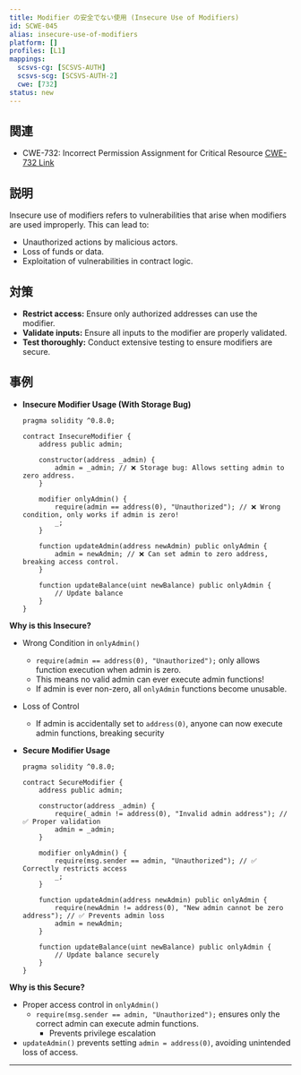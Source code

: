 ```yaml
---
title: Modifier の安全でない使用 (Insecure Use of Modifiers)
id: SCWE-045
alias: insecure-use-of-modifiers
platform: []
profiles: [L1]
mappings:
  scsvs-cg: [SCSVS-AUTH]
  scsvs-scg: [SCSVS-AUTH-2]
  cwe: [732]
status: new
---
```


## 関連
- CWE-732: Incorrect Permission Assignment for Critical Resource
  [CWE-732 Link](https://cwe.mitre.org/data/definitions/732.html)

## 説明
Insecure use of modifiers refers to vulnerabilities that arise when modifiers are used improperly. This can lead to:
- Unauthorized actions by malicious actors.
- Loss of funds or data.
- Exploitation of vulnerabilities in contract logic.

## 対策
- **Restrict access:** Ensure only authorized addresses can use the modifier.
- **Validate inputs:** Ensure all inputs to the modifier are properly validated.
- **Test thoroughly:** Conduct extensive testing to ensure modifiers are secure.

## 事例
- **Insecure Modifier Usage (With Storage Bug)**
    ```solidity
    pragma solidity ^0.8.0;

    contract InsecureModifier {
        address public admin;

        constructor(address _admin) {
            admin = _admin; // ❌ Storage bug: Allows setting admin to zero address.
        }

        modifier onlyAdmin() {
            require(admin == address(0), "Unauthorized"); // ❌ Wrong condition, only works if admin is zero!
            _;
        }

        function updateAdmin(address newAdmin) public onlyAdmin {
            admin = newAdmin; // ❌ Can set admin to zero address, breaking access control.
        }

        function updateBalance(uint newBalance) public onlyAdmin {
            // Update balance
        }
    }
    ```


**Why is this Insecure?**
- Wrong Condition in `onlyAdmin()`
    - `require(admin == address(0), "Unauthorized");` only allows function execution when admin is zero.
    - This means no valid admin can ever execute admin functions!
    - If admin is ever non-zero, all `onlyAdmin` functions become unusable.
    
- Loss of Control
    - If admin is accidentally set to `address(0)`, anyone can now execute admin functions, breaking security

- **Secure Modifier Usage**
    ```solidity
    pragma solidity ^0.8.0;

    contract SecureModifier {
        address public admin;

        constructor(address _admin) {
            require(_admin != address(0), "Invalid admin address"); // ✅ Proper validation
            admin = _admin;
        }

        modifier onlyAdmin() {
            require(msg.sender == admin, "Unauthorized"); // ✅ Correctly restricts access
            _;
        }

        function updateAdmin(address newAdmin) public onlyAdmin {
            require(newAdmin != address(0), "New admin cannot be zero address"); // ✅ Prevents admin loss
            admin = newAdmin;
        }

        function updateBalance(uint newBalance) public onlyAdmin {
            // Update balance securely
        }
    }
    ```

**Why is this Secure?**
- Proper access control in `onlyAdmin()`
    - `require(msg.sender == admin, "Unauthorized");` ensures only the correct admin can execute admin functions.
        - Prevents privilege escalation
- `updateAdmin()` prevents setting `admin = address(0)`, avoiding unintended loss of access.

---
